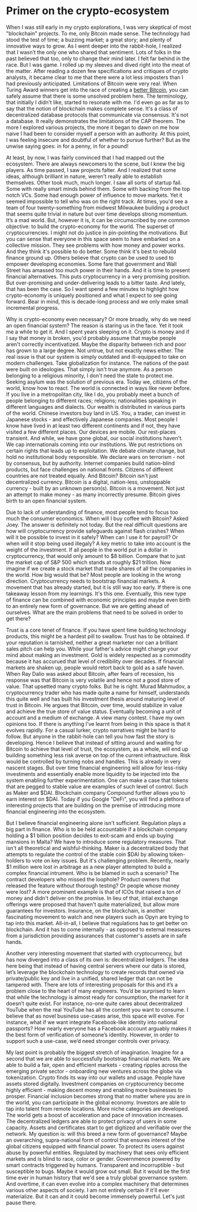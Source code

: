 # Primer on the crypto-ecosystem

When I was still early in my crypto explorations, I was very skeptical of most "blockchain" projects. To me, only Bitcoin made sense. The technology had stood the test of time; a buzzing market; a great story; and plenty of innovative ways to grow. As I went deeper into the rabbit-hole, I realized that I wasn’t the only one who shared that sentiment. Lots of folks in the past believed that too, only to change their mind later. I felt far behind in the race. But I was game. I rolled up my sleeves and dived right into the meat of the matter. After reading a dozen few specifications and critiques of crypto analysts, it became clear to me that there were a lot less imposters than I had previously anticipated. Limitations of Bitcoin were very real. When Turing Award winners get into the race of creating a [better Bitcoin](https://www.coindesk.com/turing-award-winners-blockchain-opens-test-network-to-public), you can safely assume that there is some unsolved problem here. The terminology, that initially I didn't like, started to resonate with me. I'd even go as far as to say that the notion of blockchain makes complete sense. It's a class of decentralized database protocols that communicate via consensus. It's not a database. It really demonstrates the limitations of the CAP theorem. The more I explored various projects, the more it began to dawn on me how naive I had been to consider myself a person with an authority. At this point, I was feeling insecure and doubtful of whether to pursue further? But as the unwise saying goes: in for a penny, in for a pound!

At least, by now, I was fairly convinced that I had mapped out the ecosystem. There are always newcomers to the scene, but I knew the big players. As time passed, I saw projects falter. And I realized that some ideas, although brilliant in nature, weren't really able to establish themselves. Other took much, much longer. I saw all sorts of startup fail. Some with really smart minds behind them. Some with backing from the top notch VCs. Some had enough power of influence to move markets. Yet it seemed impossible to tell who was on the right track. At times, you'd see a team of four twenty-something from midwest Milwaukee building a product that seems quite trivial in nature but over time develops strong momentum. It’s a mad world. But, however it is, it can be circumscribed by one common objective: to build the crypto-economy for the world. The superset of cryptocurrencies. I might not do justice in pin-pointing the motivations. But you can sense that everyone in this space seem to have embarked on a collective mission. They see problems with how money and power works. And they think it's possible to do better. Some think it's best to rebuild finance ground up. Others believe that crypto can be used to used to empower developing economies. Some fare that government and Wall Street has amassed too much power in their hands. And it is time to present financial alternatives. This puts cryptocurrency in a very promising position. But over-promising and under-delivering leads to a bitter taste. And lately, that has been the case. So I want spend a few minutes to highlight how crypto-economy is uniquely positioned and what I expect to see going forward. Bear in mind, this is decade-long process and we only make small incremental progress.

Why is crypto-economy even necessary? Or more broadly, why do we need an open financial system? The reason is staring us in the face. Yet it took me a while to get it. And I spent years sleeping on it. Crypto is money and if I say that money is broken, you'd probably assume that maybe people aren't correctly incentivatized. Maybe the disparity between rich and poor has grown to a large degree. Not untrue, but not exactly news either. The real issue is that our system is simply outdated and ill-equipped to take on modern challenges. Take globalization for instance. The nations of the past were built on ideologies. That simply isn't true anymore. As a person belonging to a religious minority, I don't need the state to protect me. Seeking asylum was the solution of previous era. Today we, citizens of the world, know how to react. The world is connected in ways like never before. If you live in a metropolitan city, like I do, you probably meet a bunch of people belonging to different races; religions; nationalities speaking in different languages and dialects. Our wealth is distributed in various parts of the world. Chinese investors buy land in US. You, a trader, can invest in Japanese stocks - and effectively Japanese companies. Most people I know have lived in at least two different continents and if not, they have visited a few different places. Our devices are mobile. Our rest-places transient. And while, we have gone global, our social institutions haven't. We cap internationals coming into our institutions. We put restrictions on certain rights that leads up to exploitation. We debate climate change, but hold no institutional body responsible. We declare wars on terrorism - not by consensus, but by authority. Internet companies build nation-blind products, but face challenges on national fronts. Citizens of different countries are not treated equally. And Bitcoin? Bitcoin isn't just decentralized currency. Bitcoin is a digital, nation-less, unstoppable currency - built by an unknown person(s). Bitcoin is a movement. Not just an attempt to make money - as many incorrectly presume. Bitcoin gives birth to an open financial system.

Due to lack of understanding of finance, most people tend to focus too much the consumer economics. When will I buy coffee with Bitcoin? Asked Joey. The answer is definitely not today. But the real difficult questions are how will cryptocurrency provide safeguards against flash crashes? When will it be possible to invest in it safely? When can I use it for payroll? Or when will it stop being used illegaly? A key metric to take into account is the weight of the investment. If all people in the world put in a dollar in cryptocurrency, that would only amount to \$8 billion. Compare that to just the market cap of S&P 500 which stands at roughly \$21 trillion. Now imagine if we create a stock market that trade shares of all the companies in the world. How big would that be? Most people are looking in the wrong direction. Cryptocurrency needs to bootstrap financial markets. A movement that has already started, but it is still way too early. If there is one takeaway lesson from my learnings. It's this one. Eventually, this new type of finance can be combined with economic principles and maybe even birth to an entirely new form of governance. But we are getting ahead of ourselves. What are the main problems that need to be solved in order to get there?

Trust is a core tenet of finance. If you have spent time building technology products, this might be a hardest pill to swallow. Trust has to be obtained. If your reputation is tarnished, neither a great marketer nor can a brilliant sales pitch can help you. While your father's advice might change your mind about making an investment. Gold is widely respected as a commodity because it has accurued that level of credibility over decades. If financial markets are shaken up, people would retort back to gold as a safe haven. When Ray Dalio was asked about Bitcoin, after fears of recession, his response was that Bitcoin is very volatile and hence not a good store of value. That upsetted many crypto folks. But he is right. Murad Mahmudov, a cryptocurrency trader who has made quite a name for himself, understands this quite well and has built his investment thesis around maturing level of trust in Bitcoin. He argues that Bitcoin, over time, would stabilize in value and achieve the true store of value status. Eventually becoming a unit of account and a medium of exchange. A view many contest. I have my own opinions too. If there is anything I've learnt from being in this space is that it evolves rapidly. For a casual lurker, crypto narratives might be hard to follow. But anyone in the rabbit-hole can tell you how fast the story is developing. Hence I believe that instead of sitting around and waiting for Bitcoin to achieve that level of trust, the ecosystem, as a whole, will end up building something less risk averse on top of the current infrastructure. Risk would be controlled by turning nobs and handles. This is already in very nascent stages. But over time financial engineering will allow for less-risky investments and essentially enable more liquidity to be injected into the system enabling further experimentation. One can make a case that tokens that are pegged to stable value are examples of such level of control. Such as Maker and \$DAI. Blockchain company Compound further allows you to earn interest on \$DAI. Today if you Google "DeFi", you will find a plethora of interesting projects that are building on the premise of introducing more financial engineering into the ecosystem.

But I believe financial engineering alone isn't sufficient. Regulation plays a big part in finance. Who is to be held accountable if a blockchain company holding a \$1 billion position decides to exit-scam and ends up buying mansions in Malta? We have to introduce some regulatory measures. That isn't all theoretical and wishful-thinking. Maker is a decentralized body that attempts to regulate the control of the stable coin \$DAI by allowing token-holders to vote on key issues. But it's challenging problem. Recently, nearly \$1 million were lost in arbitrage as a new player attempted to build a complex financial intrument. Who is be blamed in such a scenario? The contract developers who missed the loophole? Product owners that released the feature without thorough testing? Or people whose money were lost? A more prominent example is that of ICOs that raised a ton of money and didn't deliver on the promise. In lieu of that, intial exchange offerings were proposed that haven't quite materialized, but allow more guarantees for investors. Insurance, on the blockchain, is another fascinating movement to watch and new players such as Opyn are trying to tap into this market. All-in-all, I believe that regulations has to get better on blockchain. And it has to come internally - as opposed to external measures from a jurisdiction providing assurances that customer's assets are in safe hands.

Another very interesting movement that started with cryptocurrency, but has now diverged into a class of its own is: decentralized ledgers. The idea here being that instead of having central servers where our data is stored, let’s leverage the blockchain technology to create records that owned via private/public key and live in a unified, shared ledger that can not be tampered with. There are lots of interesting proposals for this and it’s a problem close to the heart of many engineers. You’d be surprised to learn that while the technology is almost ready for consumption, the market for it doesn’t quite exist. For instance, no-one quite cares about decentralized YouTube when the real YouTube has all the content you want to consume. I believe that as novel business use-cases arise, this space will evolve. For instance, what if we want integrate Facebook-like identity into national passports? How nearly everyone has a Facebook account arguably makes it the best form of verification of someone’s identity. However, in order to support such a use-case, we’d need stronger controls over privacy.

My last point is probably the biggest stretch of imagination. Imagine for a second that we are able to successfully bootstrap financial markets. We are able to build a fair, open and efficient markets - creating ripples across the emerging private sector - onboarding new ventures across the globe via tokenization. Crypto finds its way into our wallets and usage. People have assets stored digitally. Investment companies on cryptocurrency become highly efficient - making decent money and enabling more businesses to prosper. Financial inclusion becomes strong that no matter where you are in the world, you can participate in the global economy. Investors are able to tap into talent from remote locations. More niche categories are developed. The world gets a boost of acceleration and pace of innovation increases. The decentralized ledgers are able to protect privacy of users in some capacity. Assets and certificates start to get digitized and verifiable over the network. My question is: will this breed a new form of governance? Maybe an overarching, supra-national form of control that ensures interest of the global citizens equipped with financial power. To protect its users against abuse by powerful entities. Regulated by machinery that sees only efficient markets and is blind to race, color or gender. Governmence powered by smart contracts triggered by humans. Transparent and incorruptible - but susceptible to bugs. Maybe it would grow out small. But it would be the first time ever in human history that we'd see a truly global governance system. And overtime, it can even evolve into a complex machinery that determines various other aspects of society. I am not entirely certain if it'll ever materialize. But it can and it could become immensely powerful. Let's just pause there.
